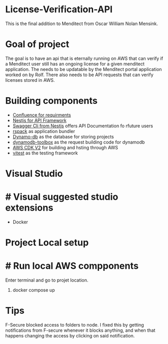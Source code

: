 # License-Verification-API
This is the final addition to Menditect from Oscar William Nolan Mensink.

# Goal of project
The goal is to have an api that is eternally running on AWS that can verify if a Menditect user still has an ongoing license for a given menditect application.
The needs to be updatable by the Menditect portal application worked on by Rolf. 
There also needs to be API requests that can verify licenses stored in AWS.

# Building components
- [Confluence for requirments](https://menditect.atlassian.net/wiki/spaces/Persist/pages/433192961/License+Module)
- [Nestjs for API Framework](https://docs.nestjs.com/)
- [Swagger Cli from Nestjs](https://docs.nestjs.com/openapi/cli-plugin#overview) offers API Documentation fo rfuture users
- [rspack](https://rspack.dev/) as application bundler
- [Dynamo-db](https://docs.aws.amazon.com/amazondynamodb/latest/developerguide/Introduction.html) as the database for storing projects
- [dynamodb-toolbox](https://docs.aws.amazon.com/amazondynamodb/latest/developerguide/Introduction.html) as the request building code for dynamodb
- [AWS CDK V2](https://docs.aws.amazon.com/cdk/v2/guide/home.html) for building and hsting through AWS
- [vitest](https://vitest.dev/guide/) as the testing framework

# Visual Studio
# # Visual suggested studio extensions
- Docker

# Project Local setup

# # Run local AWS compponents
Enter terminal and go to projet location.

1. 
    docker compose up

# Tips
F-Secure blocked access to folders to node. I fixed this by getting  notifications from F-secure whenever it blocks anything, and when that happens changing the access by clicking on said notification.
